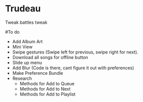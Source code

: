 # Trudeau
Tweak battles tweak

#To do
- Add Album Art
- Mini View
- Swipe gestures (Swipe left for previous, swipe right for next). 
- Download all songs for offline button
- Slide up menu
- Add Blur (Code is there, cant figure it out with preferences)
- Make Preference Bundle
- Research
  - Methods for Add to Queue
  - Methods for Add to Next
  - Methods for Add to Playlist
